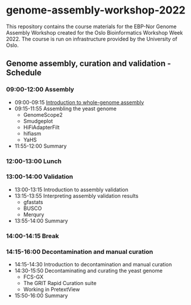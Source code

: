 # genome-assembly-workshop-2022

This repository contains the course materials for the EBP-Nor Genome Assembly Workshop created for the Oslo Bioinformatics Workshop Week 2022. The course is run on infrastructure provided by the University of Oslo. 

## Genome assembly, curation and validation - Schedule

### 09:00-12:00 Assembly

* 09:00-09:15 [Introduction to whole-genome assembly](00_introduction.md)
* 09:15-11:55 Assembling the yeast genome
  * GenomeScope2
  * Smudgeplot
  * HiFiAdapterFilt
  * hifiasm
  * YaHS
* 11:55-12:00 Summary

### 12:00-13:00 Lunch

### 13:00-14:00 Validation
* 13:00-13:15 Introduction to assembly validation
* 13:15-13:55 Interpreting assembly validation results
  * gfastats
  * BUSCO
  * Merqury
* 13:55-14:00 Summary

### 14:00-14:15 Break

### 14:15-16:00 Decontamination and manual curation
* 14:15-14:30 Introduction to decontamination and manual curation
* 14:30-15:50 Decontaminating and curating the yeast genome
  * FCS-GX
  * The GRIT Rapid Curation suite
  * Working in PretextView
* 15:50-16:00 Summary
